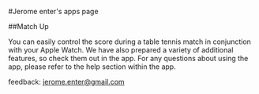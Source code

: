 #Jerome enter's apps page

##Match Up

You can easily control the score during a table tennis match in conjunction with your Apple Watch. 
We have also prepared a variety of additional features, so check them out in the app. 
For any questions about using the app, please refer to the help section within the app.

feedback: jerome.enter@gmail.com
